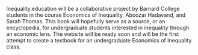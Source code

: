 Inequality.education will be a collaborative project by Barnard College students in the course Economics of Inequality, Aboozar Hadavand, and Sarah Thomas. This book will hopefully serve as a source, or an encyclopedia, for undergraduate students interested in inequality through an economic lens. The website will be ready soon and will be the first attempt to create a textbook for an undergraduate Economics of Inequality class.